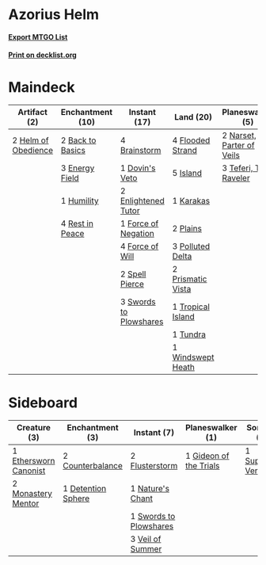 # Azorius Helm

#### [Export MTGO List](../collection/Azorius%20Helm/Azorius%20Helm.txt)
#### [Print on decklist.org](http://decklist.org/?deckmain=2%09Back%20to%20Basics%0A4%09Brainstorm%0A1%09Dovin's%20Veto%0A3%09Energy%20Field%0A2%09Enlightened%20Tutor%0A4%09Flooded%20Strand%0A1%09Force%20of%20Negation%0A4%09Force%20of%20Will%0A2%09Helm%20of%20Obedience%0A1%09Humility%0A5%09Island%0A1%09Karakas%0A2%09Narset,%20Parter%20of%20Veils%0A2%09Plains%0A3%09Polluted%20Delta%0A4%09Ponder%0A2%09Preordain%0A2%09Prismatic%20Vista%0A4%09Rest%20in%20Peace%0A2%09Spell%20Pierce%0A3%09Swords%20to%20Plowshares%0A3%09Teferi,%20Time%20Raveler%0A1%09Tropical%20Island%0A1%09Tundra%0A1%09Windswept%20Heath&deckside=2%09Counterbalance%0A1%09Detention%20Sphere%0A1%09Ethersworn%20Canonist%0A2%09Flusterstorm%0A1%09Gideon%20of%20the%20Trials%0A2%09Monastery%20Mentor%0A1%09Nature's%20Chant%0A1%09Supreme%20Verdict%0A1%09Swords%20to%20Plowshares%0A3%09Veil%20of%20Summer)
# Maindeck

|                                        Artifact (2)                                        |                                     Enchantment (10)                                      |                                         Instant (17)                                         |                                         Land (20)                                          |                                          Planeswalker (5)                                          |                                     Sorcery (6)                                      |
|--------------------------------------------------------------------------------------------|-------------------------------------------------------------------------------------------|----------------------------------------------------------------------------------------------|--------------------------------------------------------------------------------------------|----------------------------------------------------------------------------------------------------|--------------------------------------------------------------------------------------|
|2 [Helm of Obedience](http://gatherer.wizards.com/Pages/Card/Details.aspx?multiverseid=3047)|2 [Back to Basics](http://gatherer.wizards.com/Pages/Card/Details.aspx?multiverseid=456642)|4 [Brainstorm](http://gatherer.wizards.com/Pages/Card/Details.aspx?multiverseid=3897)         |4 [Flooded Strand](http://gatherer.wizards.com/Pages/Card/Details.aspx?multiverseid=405098) |2 [Narset, Parter of Veils](http://gatherer.wizards.com/Pages/Card/Details.aspx?multiverseid=460988)|4 [Ponder](http://gatherer.wizards.com/Pages/Card/Details.aspx?multiverseid=451051)   |
|                                                                                            |3 [Energy Field](http://gatherer.wizards.com/Pages/Card/Details.aspx?multiverseid=10421)   |1 [Dovin's Veto](http://gatherer.wizards.com/Pages/Card/Details.aspx?multiverseid=461120)     |5 [Island](http://gatherer.wizards.com/Pages/Card/Details.aspx?multiverseid=439857)         |3 [Teferi, Time Raveler](http://gatherer.wizards.com/Pages/Card/Details.aspx?multiverseid=461148)   |2 [Preordain](http://gatherer.wizards.com/Pages/Card/Details.aspx?multiverseid=405347)|
|                                                                                            |1 [Humility](http://gatherer.wizards.com/Pages/Card/Details.aspx?multiverseid=4881)        |2 [Enlightened Tutor](http://gatherer.wizards.com/Pages/Card/Details.aspx?multiverseid=15355) |1 [Karakas](http://gatherer.wizards.com/Pages/Card/Details.aspx?multiverseid=413782)        |                                                                                                    |                                                                                      |
|                                                                                            |4 [Rest in Peace](http://gatherer.wizards.com/Pages/Card/Details.aspx?multiverseid=442021) |1 [Force of Negation](http://gatherer.wizards.com/Pages/Card/Details.aspx?multiverseid=464001)|2 [Plains](http://gatherer.wizards.com/Pages/Card/Details.aspx?multiverseid=439856)         |                                                                                                    |                                                                                      |
|                                                                                            |                                                                                           |4 [Force of Will](http://gatherer.wizards.com/Pages/Card/Details.aspx?multiverseid=3107)      |3 [Polluted Delta](http://gatherer.wizards.com/Pages/Card/Details.aspx?multiverseid=405104) |                                                                                                    |                                                                                      |
|                                                                                            |                                                                                           |2 [Spell Pierce](http://gatherer.wizards.com/Pages/Card/Details.aspx?multiverseid=425876)     |2 [Prismatic Vista](http://gatherer.wizards.com/Pages/Card/Details.aspx?multiverseid=464193)|                                                                                                    |                                                                                      |
|                                                                                            |                                                                                           |3 [Swords to Plowshares](http://gatherer.wizards.com/Pages/Card/Details.aspx?multiverseid=869)|1 [Tropical Island](http://gatherer.wizards.com/Pages/Card/Details.aspx?multiverseid=884)   |                                                                                                    |                                                                                      |
|                                                                                            |                                                                                           |                                                                                              |1 [Tundra](http://gatherer.wizards.com/Pages/Card/Details.aspx?multiverseid=885)            |                                                                                                    |                                                                                      |
|                                                                                            |                                                                                           |                                                                                              |1 [Windswept Heath](http://gatherer.wizards.com/Pages/Card/Details.aspx?multiverseid=405115)|                                                                                                    |                                                                                      |


# Sideboard

|                                          Creature (3)                                          |                                       Enchantment (3)                                       |                                         Instant (7)                                          |                                        Planeswalker (1)                                         |                                        Sorcery (1)                                         |
|------------------------------------------------------------------------------------------------|---------------------------------------------------------------------------------------------|----------------------------------------------------------------------------------------------|-------------------------------------------------------------------------------------------------|--------------------------------------------------------------------------------------------|
|1 [Ethersworn Canonist](http://gatherer.wizards.com/Pages/Card/Details.aspx?multiverseid=174931)|2 [Counterbalance](http://gatherer.wizards.com/Pages/Card/Details.aspx?multiverseid=121159)  |2 [Flusterstorm](http://gatherer.wizards.com/Pages/Card/Details.aspx?multiverseid=228255)     |1 [Gideon of the Trials](http://gatherer.wizards.com/Pages/Card/Details.aspx?multiverseid=426716)|1 [Supreme Verdict](http://gatherer.wizards.com/Pages/Card/Details.aspx?multiverseid=438776)|
|2 [Monastery Mentor](http://gatherer.wizards.com/Pages/Card/Details.aspx?multiverseid=391883)   |1 [Detention Sphere](http://gatherer.wizards.com/Pages/Card/Details.aspx?multiverseid=460139)|1 [Nature's Chant](http://gatherer.wizards.com/Pages/Card/Details.aspx?multiverseid=464159)   |                                                                                                 |                                                                                            |
|                                                                                                |                                                                                             |1 [Swords to Plowshares](http://gatherer.wizards.com/Pages/Card/Details.aspx?multiverseid=869)|                                                                                                 |                                                                                            |
|                                                                                                |                                                                                             |3 [Veil of Summer](http://gatherer.wizards.com/Pages/Card/Details.aspx?multiverseid=466952)   |                                                                                                 |                                                                                            |


